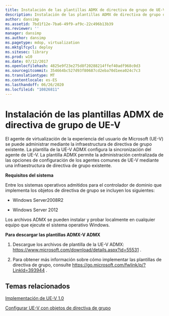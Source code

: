 ```yaml
---
title: Instalación de las plantillas ADMX de directiva de grupo de UE-V
description: Instalación de las plantillas ADMX de directiva de grupo de UE-V
author: dansimp
ms.assetid: 7bd1f12e-7ba6-49f9-af9c-22c496b13b39
ms.reviewer: ''
manager: dansimp
ms.author: dansimp
ms.pagetype: mdop, virtualization
ms.mktglfcycl: deploy
ms.sitesec: library
ms.prod: w10
ms.date: 07/12/2017
ms.openlocfilehash: 4825e9f23e275d8f20288214ffef40adf968c0d3
ms.sourcegitcommit: 354664bc527d93f80687cd2eba70d1eea024c7c3
ms.translationtype: MT
ms.contentlocale: es-ES
ms.lasthandoff: 06/26/2020
ms.locfileid: "10826811"
---
```

# Instalación de las plantillas ADMX de directiva de grupo de UE-V


El agente de virtualización de la experiencia del usuario de Microsoft (UE-V) se puede administrar mediante la infraestructura de directiva de grupo existente. La plantilla de la UE-V ADMX configura la sincronización del agente de UE-V. La plantilla ADMX permite la administración centralizada de las opciones de configuración de los agentes comunes de UE-V mediante una infraestructura de directiva de grupo existente.

**Requisitos del sistema**

Entre los sistemas operativos admitidos para el controlador de dominio que implementa los objetos de directiva de grupo se incluyen los siguientes:

-   Windows Server2008R2

-   Windows Server 2012

Los archivos ADMX se pueden instalar y probar localmente en cualquier equipo que ejecute el sistema operativo Windows.

**Para descargar las plantillas ADMX-V ADMX**

1.  Descargue los archivos de plantilla de la UE-V ADMX: <https://www.microsoft.com/download/details.aspx?id=55531> .

2.  Para obtener más información sobre cómo implementar las plantillas de directiva de grupo, consulte <https://go.microsoft.com/fwlink/p/?LinkId=393944> .

## Temas relacionados


[Implementación de UE-V 1.0](deploying-ue-v-10.md)

[Configurar UE-V con objetos de directiva de grupo](configuring-ue-v-with-group-policy-objects.md)

 

 





